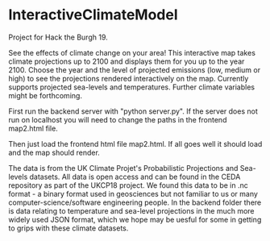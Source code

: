 # InteractiveClimateModel
Project for Hack the Burgh 19.

See the effects of climate change on your area! This interactive map takes climate projections up to 2100 and displays them for you up to the year 2100. Choose the year and the level of projected emissions (low, medium or high) to see the projections rendered interactively on the map. Currently supports projected sea-levels and temperatures. Further climate variables might be forthcoming.

First run the backend server with "python server.py". If the server does not run on localhost you will need to change the paths in the frontend map2.html file.

Then just load the frontend html file map2.html. If all goes well it should load and the map should render.

The data is from the UK Climate Projet's Probabilistic Projections and Sea-levels datasets. All data is open access and can be found in the CEDA repository as part of the UKCP18 project. We found this data to be in .nc format - a binary format used in geosciences but not familiar to us or many computer-science/software engineering people. In the backend folder there is data relating to temperature and sea-level projections in the much more widely used JSON format, which we hope may be uesful for some in getting to grips with these climate datasets.
